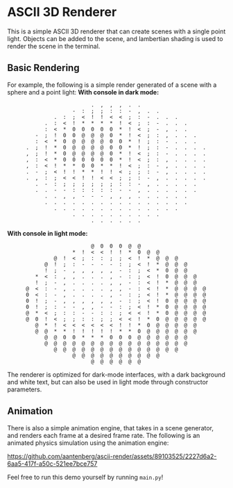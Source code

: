 # ASCII 3D Renderer
This is a simple ASCII 3D renderer that can create scenes with a single point light.
Objects can be added to the scene, and lambertian shading is used to render the scene
in the terminal.

## Basic Rendering
For example, the following is a simple render generated of a scene with a sphere and a point light:
**With console in dark mode:**
```
                           .  ,  ,  ,  .  .                                                   
                     -  :  ;  ;  :  :  -  ,  .  .                                             
               .  :  ;  <  !  !  <  <  ;  :  -  .  .  .                                       
            .  :  <  !  *  *  *  *  !  <  ;  :  -  .  .  .                                    
            :  <  *  0  0  0  0  0  *  !  <  ;  -  ,  .  .                                    
         -  ;  !  0  0  @  @  @  0  *  !  <  ;  :  ,  .  .  .                                 
         :  <  *  0  @  @  @  @  0  0  *  !  ;  :  -  .  .  .                                 
      .  ;  !  *  0  @  @  @  @  0  0  *  !  ;  :  -  .  .  .  .                              
      ,  ;  !  *  0  @  @  @  @  0  *  !  <  ;  :  -  .  .  .  .                              
      ,  :  <  *  0  0  0  0  0  0  *  !  <  ;  :  ,  .  .  .  .                              
      ,  :  <  !  *  *  0  0  *  *  !  <  ;  :  -  ,  .  .  .  .                              
      .  -  ;  <  !  !  *  *  !  !  <  ;  ;  :  -  ,  .  .  .  .                              
      .  ,  :  ;  <  <  !  !  <  <  ;  ;  :  -  ,  .  .  .  .  .                              
         .  -  :  ;  ;  ;  ;  ;  ;  :  :  -  ,  .  .  .  .  .                                 
         .  .  -  -  :  :  :  :  :  -  -  ,  .  .  .  .  .  .                                 
            .  .  ,  ,  -  -  -  ,  ,  ,  .  .  .  .  .  .                                    
            .  .  .  .  .  .  .  .  .  .  .  .  .  .  .  .                                    
               .  .  .  .  .  .  .  .  .  .  .  .  .  .                                       
                     .  .  .  .  .  .  .  .  .  .                                             
                           .  .  .  .  .  .
```

**With console in light mode:**
```
                           @  0  0  0  @  @                                                   
                     *  !  <  <  !  !  *  0  @  @                                             
               @  !  <  ;  :  :  ;  ;  <  !  *  @  @  @                                       
            @  !  ;  :  -  -  -  -  :  ;  <  !  *  @  @  @                                    
            !  ;  -  ,  ,  ,  ,  ,  -  :  ;  <  *  0  @  @                                    
         *  <  :  ,  ,  .  .  .  ,  -  :  ;  <  !  0  @  @  @                                 
         !  ;  -  ,  .  .  .  .  ,  ,  -  :  <  !  *  @  @  @                                 
      @  <  :  -  ,  .  .  .  .  ,  ,  -  :  <  !  *  @  @  @  @                              
      0  <  :  -  ,  .  .  .  .  ,  -  :  ;  <  !  *  @  @  @  @                              
      0  !  ;  -  ,  ,  ,  ,  ,  ,  -  :  ;  <  !  0  @  @  @  @                              
      0  !  ;  :  -  -  ,  ,  -  -  :  ;  <  !  *  0  @  @  @  @                              
      @  *  <  ;  :  :  -  -  :  :  ;  <  <  !  *  0  @  @  @  @                              
      @  0  !  <  ;  ;  :  :  ;  ;  <  <  !  *  0  @  @  @  @  @                              
         @  *  !  <  <  <  <  <  <  !  !  *  0  @  @  @  @  @                                 
         @  @  *  *  !  !  !  !  !  *  *  0  @  @  @  @  @  @                                 
            @  @  0  0  *  *  *  0  0  0  @  @  @  @  @  @                                    
            @  @  @  @  @  @  @  @  @  @  @  @  @  @  @  @                                    
               @  @  @  @  @  @  @  @  @  @  @  @  @  @                                       
                     @  @  @  @  @  @  @  @  @  @                                             
                           @  @  @  @  @  @
```

The renderer is optimized for dark-mode interfaces, with a dark background and white text, but can also be
used in light mode through constructor parameters.

## Animation
There is also a simple animation engine, that takes in a scene generator, and renders each frame
at a desired frame rate. The following is an animated physics simulation using the animation engine:

https://github.com/aantenberg/ascii-render/assets/89103525/2227d6a2-6aa5-417f-a50c-521ee7bce757

Feel free to run this demo yourself by running `main.py`!
